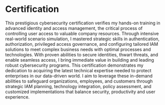 # Certification
This prestigious cybersecurity certification verifies my hands-on training in advanced identity and access management, the critical process of controlling user access to valuable company resources. Through intensive real-world scenario simulation, I mastered strategic skills in authentication, authorization, privileged access governance, and configuring tailored IAM solutions to meet complex business needs with optimal processes and technologies. With proven abilities to secure identities, thwart threats, and enable seamless access, I bring immediate value in building and leading robust cybersecurity programs. This certification demonstrates my dedication to acquiring the latest technical expertise needed to protect enterprises in our data-driven world. I aim to leverage these in-demand abilities to safeguard organizations, employees, and customers through strategic IAM planning, technology integration, policy assessment, and customized implementations that balance security, productivity and user experience.
